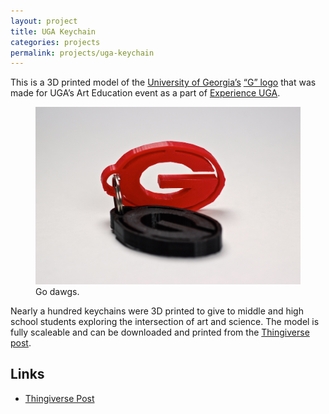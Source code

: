 ```yaml
---
layout: project
title: UGA Keychain
categories: projects
permalink: projects/uga-keychain
---
```


This is a 3D printed model of the [University of Georgia’s][uga] [“G” logo][logo] that was made for UGA’s Art Education event as a part of [Experience UGA][expuga]. 

<!--more-->

<figure>
  <img class="full" src="/images/projects/keychain/uga_keychain.JPG" alt="UGA Keychain.">
  <figcaption>Go dawgs.</figcaption>
</figure>

Nearly a hundred keychains were 3D printed to give to middle and high school students exploring the intersection of art and science. The model is fully scaleable and can be downloaded and printed from the [Thingiverse post][thing].

## Links
* [Thingiverse Post][thing]

[uga]: http://www.uga.edu "UGA."
[logo]: https://www.google.com/search?q=uga+g+logo&safe=off&client=safari&rls=en&biw=1680&bih=920&source=lnms&sa=X&ei=vxxhVMDDD4uYgwSx-YHoDQ&ved=0CAUQ_AUoAA&dpr=1 "UGA's Logo."
[expuga]: http://experience.uga.edu "Expereince UGA."
[thing]: http://www.thingiverse.com/thing:534614 "Thingiverse Post."